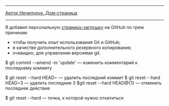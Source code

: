 ***
[Артур Нечипурук. Дом-страница](http://dokxpi.github.io/)
***
Я добавил персональную [страницу-заглушку](http://dokxpi.github.io/) на GitHub по трем причинам:
* чтобы получить опыт использования Git и GitHub;
* в качестве дополнительного резервного копирования; 
* очевидно, для управления версиями git.


$ git commit --amend -m 'update'  — изменить комментарий к последнему коммиту

$ git reset --hard HEAD~   — удалить последний коммит
$ git reset --hard HEAD~3  — удалить последние 3
$git reset --hard HEAD@{1} — отменить последнее действие

$ git reset --hard <commit> — точка, к которой нужно откатиться